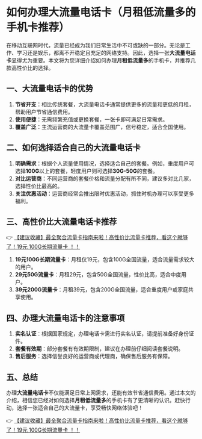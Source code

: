 # 如何办理大流量电话卡（月租低流量多的手机卡推荐）

在移动互联网时代，流量已经成为我们日常生活中不可或缺的一部分。无论是工作、学习还是娱乐，都离不开稳定且充足的网络支持。因此，选择一张**大流量电话卡**显得尤为重要。本文将为您详细介绍如何办理**月租低流量多**的手机卡，并推荐几款高性价比的选择。

## 一、大流量电话卡的优势

1. **节省开支**：相比传统套餐，大流量电话卡通常提供更多的流量和更低的月租，帮助用户节省通信费用。
2. **使用便捷**：无需频繁充值或更换套餐，一张卡即可满足日常需求。
3. **覆盖广泛**：主流运营商的大流量卡覆盖范围广，信号稳定，适合全国使用。

## 二、如何选择适合自己的大流量电话卡

1. **明确需求**：根据个人流量使用情况，选择适合自己的套餐。例如，重度用户可选择**100G**以上的套餐，轻度用户则可选择**30G-50G**的套餐。
2. **对比运营商**：不同运营商的套餐价格和流量分配有所不同，建议多对比几家，选择性价比最高的。
3. **关注优惠活动**：运营商经常会推出限时优惠活动，抓住时机办理可以享受更多福利。

## 三、高性价比大流量电话卡推荐

👉 [【建议收藏】最全聚合流量卡指南来啦！高性价比流量卡推荐，看这个就够了！19元 100G长期流量卡 ！！](https://bit.ly/Liuliangka)

1. **19元100G长期流量卡**：月租仅19元，包含100G全国流量，适合流量需求较大的用户。
2. **29元50G流量卡**：月租29元，包含50G全国流量，性价比高，适合中度用户。
3. **39元200G流量卡**：月租39元，包含200G全国流量，适合重度用户或家庭共享使用。

## 四、办理大流量电话卡的注意事项

1. **实名认证**：根据国家规定，办理电话卡需进行实名认证，请提前准备好身份证件。
2. **套餐有效期**：部分套餐有有效期限制，建议在办理前仔细阅读套餐说明。
3. **售后服务**：选择信誉良好的运营商或代理商，确保售后服务有保障。

## 五、总结

办理**大流量电话卡**不仅能满足日常上网需求，还能有效节省通信费用。通过本文的介绍，相信您已经对如何选择**月租低流量多**的手机卡有了更清晰的认识。赶快行动，选择一张适合自己的大流量卡，享受畅快网络体验吧！

👉 [【建议收藏】最全聚合流量卡指南来啦！高性价比流量卡推荐，看这个就够了！19元 100G长期流量卡 ！！](https://bit.ly/Liuliangka)